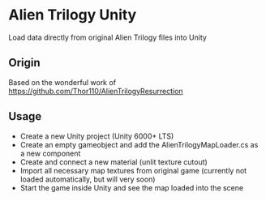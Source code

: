 # Alien Trilogy Unity
Load data directly from original Alien Trilogy files into Unity

## Origin
Based on the wonderful work of https://github.com/Thor110/AlienTrilogyResurrection

## Usage
* Create a new Unity project (Unity 6000+ LTS)
* Create an empty gameobject and add the AlienTrilogyMapLoader.cs as a new component
* Create and connect a new material (unlit texture cutout)
* Import all necessary map textures from original game (currently not loaded automatically, but will very soon)
* Start the game inside Unity and see the map loaded into the scene
